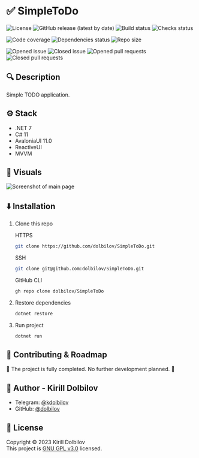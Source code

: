 # ✅ SimpleToDo

![License](https://img.shields.io/github/license/dolbilov/SimpleToDo)
![GitHub release (latest by date)](https://img.shields.io/github/v/release/dolbilov/SimpleToDo)
![Build status](https://img.shields.io/github/actions/workflow/status/dolbilov/SimpleToDo/dotnet.yml)
![Checks status](https://img.shields.io/github/checks-status/dolbilov/SimpleToDo/main)

![Code coverage](https://img.shields.io/codecov/c/github/dolbilov/SimpleToDo)
![Dependencies status](https://img.shields.io/librariesio/github/dolbilov/SimpleToDo)
![Repo size](https://img.shields.io/github/repo-size/dolbilov/SimpleToDo)

![Opened issue](https://img.shields.io/github/issues/dolbilov/SimpleToDo)
![Closed issue](https://img.shields.io/github/issues-closed/dolbilov/SimpleToDo)
![Opened pull requests](https://img.shields.io/github/issues-pr/dolbilov/SimpleToDo)
![Closed pull requests](https://img.shields.io/github/issues-pr-closed/dolbilov/SimpleToDo)

## 🔍 **Description**

Simple TODO application.

## ⚙ **Stack**

- .NET 7
- C# 11
- AvaloniaUI 11.0
- ReactiveUI
- MVVM

## 👀 **Visuals**

![Screenshot of main page](https://i.imgur.com/jwrXj7e.png)

## ⬇️ **Installation**

1. Clone this repo

   HTTPS

   ```sh
   git clone https://github.com/dolbilov/SimpleToDo.git
   ```

   SSH

   ```sh
   git clone git@github.com:dolbilov/SimpleToDo.git
   ```

   GitHub CLI

   ```sh
   gh repo clone dolbilov/SimpleToDo
   ```

2. Restore dependencies

   ```sh
   dotnet restore
   ```

3. Run project
   ```sh
   dotnet run
   ```

## 🤝 **Contributing & Roadmap**

🏁 The project is fully completed. No further development planned. 🏁

## 👤 **Author - Kirill Dolbilov**

- Telegram: [@kdolbilov](https://t.me/kdolbilov)
- GitHub: [@dolbilov](https://github.com/dolbilov)

## 📝 **License**

Copyright &copy; 2023 Kirill Dolbilov  
This project is [GNU GPL v3.0](https://github.com/dolbilov/SimpleToDo/blob/main/LICENSE) licensed.
